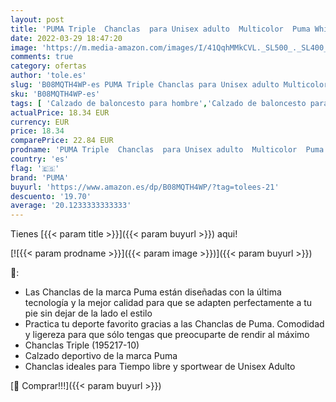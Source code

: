 ```yaml
---
layout: post
title: 'PUMA Triple  Chanclas  para Unisex adulto  Multicolor  Puma White-Green Glare   38 EU'
date: 2022-03-29 18:47:20
image: 'https://m.media-amazon.com/images/I/41QqhMMkCVL._SL500_._SL400_.jpg'
comments: true
category: ofertas
author: 'tole.es'
slug: 'B08MQTH4WP-es PUMA Triple Chanclas para Unisex adulto Multicolor Puma...'
sku: 'B08MQTH4WP-es'
tags: [ 'Calzado de baloncesto para hombre','Calzado de baloncesto para mujer','Calzado deportivo para hombre','Calzado deportivo para mujer','Zapatillas y calzado deportivo para hombre','Zapatillas y calzado deportivo para mujer','Zapatos','Zapatos para hombre','Zapatos para mujer','Zapatos y complementos','chanclas','puma', ]
actualPrice: 18.34 EUR
currency: EUR
price: 18.34
comparePrice: 22.84 EUR
prodname: 'PUMA Triple  Chanclas  para Unisex adulto  Multicolor  Puma White-Green Glare   38 EU'
country: 'es'
flag: '🇪🇸'
brand: 'PUMA'
buyurl: 'https://www.amazon.es/dp/B08MQTH4WP/?tag=tolees-21'
descuento: '19.70'
average: '20.1233333333333'
---
```


Tienes [{{< param title >}}]({{< param buyurl >}}) aqui!

[![{{< param prodname >}}]({{< param image >}})]({{< param buyurl >}})

🔎:

- Las Chanclas de la marca Puma están diseñadas con la última tecnología y la mejor calidad para que se adapten perfectamente a tu pie sin dejar de la lado el estilo
- Practica tu deporte favorito gracias a las Chanclas de Puma. Comodidad y ligereza para que sólo tengas que preocuparte de rendir al máximo
- Chanclas Triple (195217-10)
- Calzado deportivo de la marca Puma
- Chanclas ideales para Tiempo libre y sportwear de Unisex Adulto

[🛒 Comprar!!!]({{< param buyurl >}})
